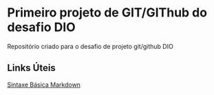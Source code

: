 # Primeiro projeto de GIT/GIThub do desafio DIO
Repositório criado para o desafio de projeto git/github DIO

## Links Úteis
[Sintaxe Básica Markdown](www.markdownguide.org/basic-syntax/)

